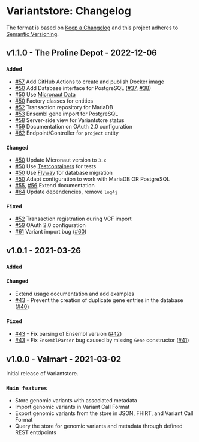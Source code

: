 # Variantstore: Changelog

The format is based on [Keep a Changelog](https://keepachangelog.com/en/1.0.0/)
and this project adheres to [Semantic Versioning](https://semver.org/spec/v2.0.0.html).

## v1.1.0 - The Proline Depot - 2022-12-06

### `Added`

- [#57](https://github.com/qbicsoftware/variantstore-service/pull/57) Add GitHub Actions to create and publish Docker image
- [#50](https://github.com/qbicsoftware/variantstore-service/pull/50) Add Database interface for PostgreSQL ([#37](https://github.com/qbicsoftware/variantstore-service/issues/37), [#38](https://github.com/qbicsoftware/variantstore-service/issues/38))
- [#50](https://github.com/qbicsoftware/variantstore-service/pull/50) Use [Micronaut Data](https://micronaut-projects.github.io/micronaut-data/latest/guide/)
- [#50](https://github.com/qbicsoftware/variantstore-service/pull/50) Factory classes for entities
- [#52](https://github.com/qbicsoftware/variantstore-service/pull/52) Transaction repository for MariaDB
- [#53](https://github.com/qbicsoftware/variantstore-service/pull/53) Ensembl gene import for PostgreSQL
- [#58](https://github.com/qbicsoftware/variantstore-service/pull/58) Server-side view for Variantstore status
- [#59](https://github.com/qbicsoftware/variantstore-service/pull/59) Documentation on OAuth 2.0 configuration
- [#62](https://github.com/qbicsoftware/variantstore-service/pull/62) Endpoint/Controller for `project` entity

### `Changed`

- [#50](https://github.com/qbicsoftware/variantstore-service/pull/50) Update Micronaut version to `3.x`
- [#50](https://github.com/qbicsoftware/variantstore-service/pull/50) Use [Testcontainers](https://www.testcontainers.org) for tests
- [#50](https://github.com/qbicsoftware/variantstore-service/pull/50) Use [Flyway](https://flywaydb.org) for database migration
- [#50](https://github.com/qbicsoftware/variantstore-service/pull/50) Adapt configuration to work with MariaDB OR PostgreSQL
- [#55](https://github.com/qbicsoftware/variantstore-service/pull/55), [#56](https://github.com/qbicsoftware/variantstore-service/pull/56) Extend documentation
- [#64](https://github.com/qbicsoftware/variantstore-service/pull/64) Update dependencies, remove `log4j`

### `Fixed`

- [#52](https://github.com/qbicsoftware/variantstore-service/pull/52) Transaction registration during VCF import
- [#59](https://github.com/qbicsoftware/variantstore-service/pull/59) OAuth 2.0 configuration
- [#61](https://github.com/qbicsoftware/variantstore-service/pull/61) Variant import bug ([#60](https://github.com/qbicsoftware/variantstore-service/issues/60))

## v1.0.1 - 2021-03-26

### `Added`

### `Changed`

- Extend usage documentation and add examples
- [#43](https://github.com/qbicsoftware/variantstore-service/pull/43) - Prevent the creation of duplicate gene entries in the database ([#40](https://github.com/qbicsoftware/variantstore-service/issues/40))

### `Fixed`

- [#43](https://github.com/qbicsoftware/variantstore-service/pull/43) - Fix parsing of Ensembl version ([#42](https://github.com/qbicsoftware/variantstore-service/issues/42))
- [#43](https://github.com/qbicsoftware/variantstore-service/pull/43) - Fix `EnsemblParser` bug caused by missing `Gene` constructor ([#41](https://github.com/qbicsoftware/variantstore-service/issues/41))

## v1.0.0 - Valmart - 2021-03-02

Initial release of Variantstore.

### `Main features`

- Store genomic variants with associated metadata
- Import genomic variants in Variant Call Format
- Export genomic variants from the store in JSON, FHIRT, and Variant Call Format
- Query the store for genomic variants and metadata through defined REST entdpoints
